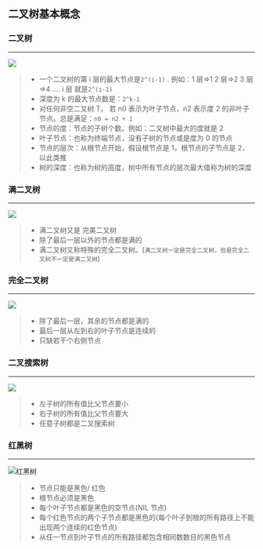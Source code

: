## 二叉树基本概念

### 二叉树

<hr />

![](https://img-blog.csdnimg.cn/b69b61c3eeb644018e7a8b3dc6f96872.png#pic_center)

> - 一个二叉树的第 i 层的最大节点是`2^(i-1)` . 例如：1 层=>1 2 层=>2 3 层=>4 .... i 层 就是`2^(i-1)`
> - 深度为 k 的最大节点数是：`2^k-1`
> - 对任何非空二叉树 T， 若 n0 表示为叶子节点，n2 表示度 2 的非叶子节点。总是满足：`n0 = n2 + 1`
> - 节点的度：节点的子树个数。例如：二叉树中最大的度就是 2
> - 叶子节点：也称为终端节点，没有子树的节点或是度为 0 的节点
> - 节点的层次：从根节点开始，假设根节点是 1，根节点的子节点是 2，以此类推
> - 树的深度：也称为树的高度，树中所有节点的层次最大值称为树的深度

### 满二叉树

<hr />

![](https://img-blog.csdnimg.cn/dc9f5f7d2ec9424fb177d66ae974c90f.png#pic_center)

> - 满二叉树又是 完美二叉树
> - 除了最后一层以外的节点都是满的
> - 满二叉树又称特殊的完全二叉树。(`满二叉树一定是完全二叉树，但是完全二叉树不一定是满二叉树`)

### 完全二叉树

<hr />

![](https://img-blog.csdnimg.cn/21b8f1c887d844c4ad541488b1c68c80.png#pic_center)

> - 除了最后一层，其余的节点都是满的
> - 最后一层从左到右的叶子节点是连续的
> - 只缺若干个右侧节点

### 二叉搜索树

<hr />

![](https://img-blog.csdnimg.cn/8fec8cccbca648688732c94e2246da43.png#pic_center)

> - 左子树的所有值比父节点要小
> - 右子树的所有值比父节点要大
> - 任意子树都是二叉搜索树

### 红黑树

<hr />

![红黑树](https://img-blog.csdnimg.cn/9f8442c00bd940b6b169431478fe14d7.png#pic_center)

> - 节点只能是黑色/ 红色
> - 根节点必须是黑色
> - 每个叶子节点都是黑色的空节点(NIL 节点)
> - 每个红色节点的两个子节点都是黑色的(每个叶子到根的所有路径上不能出现两个连续的红色节点)
> - 从任一节点到叶子节点的所有路径都包含相同数数目的黑色节点
